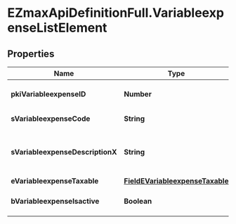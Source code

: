 # EZmaxApiDefinitionFull.VariableexpenseListElement

## Properties

Name | Type | Description | Notes
------------ | ------------- | ------------- | -------------
**pkiVariableexpenseID** | **Number** | The unique ID of the Variableexpense | 
**sVariableexpenseCode** | **String** | The code of the Variableexpense | [optional] 
**sVariableexpenseDescriptionX** | **String** | The description of the Variableexpense in the language of the requester | [optional] 
**eVariableexpenseTaxable** | [**FieldEVariableexpenseTaxable**](FieldEVariableexpenseTaxable.md) |  | [optional] 
**bVariableexpenseIsactive** | **Boolean** | Whether the variableexpense is active or not | [optional] 


